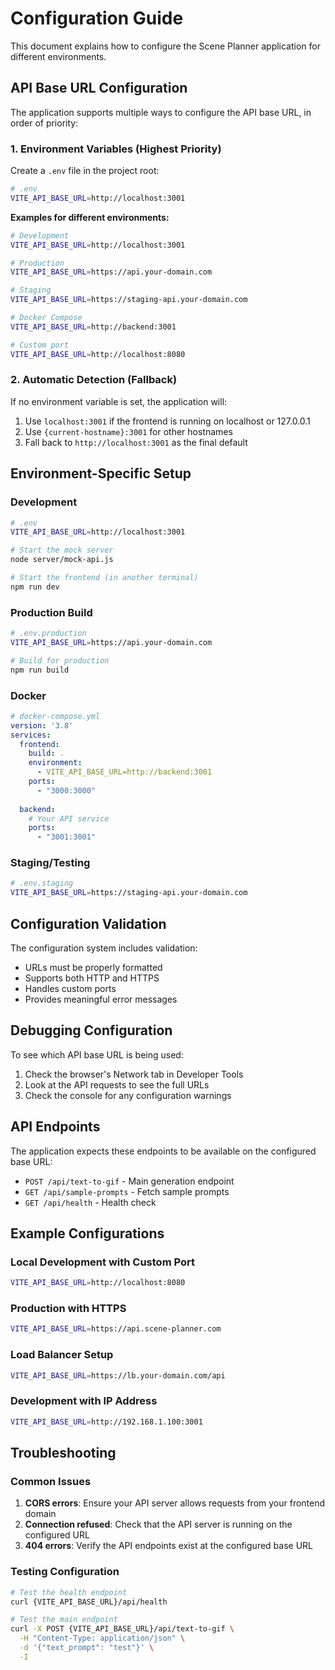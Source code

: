 # Configuration Guide

This document explains how to configure the Scene Planner application for different environments.

## API Base URL Configuration

The application supports multiple ways to configure the API base URL, in order of priority:

### 1. Environment Variables (Highest Priority)

Create a `.env` file in the project root:

```bash
# .env
VITE_API_BASE_URL=http://localhost:3001
```

**Examples for different environments:**

```bash
# Development
VITE_API_BASE_URL=http://localhost:3001

# Production
VITE_API_BASE_URL=https://api.your-domain.com

# Staging
VITE_API_BASE_URL=https://staging-api.your-domain.com

# Docker Compose
VITE_API_BASE_URL=http://backend:3001

# Custom port
VITE_API_BASE_URL=http://localhost:8080
```

### 2. Automatic Detection (Fallback)

If no environment variable is set, the application will:

1. Use `localhost:3001` if the frontend is running on localhost or 127.0.0.1
2. Use `{current-hostname}:3001` for other hostnames
3. Fall back to `http://localhost:3001` as the final default

## Environment-Specific Setup

### Development

```bash
# .env
VITE_API_BASE_URL=http://localhost:3001

# Start the mock server
node server/mock-api.js

# Start the frontend (in another terminal)
npm run dev
```

### Production Build

```bash
# .env.production
VITE_API_BASE_URL=https://api.your-domain.com

# Build for production
npm run build
```

### Docker

```yaml
# docker-compose.yml
version: '3.8'
services:
  frontend:
    build: .
    environment:
      - VITE_API_BASE_URL=http://backend:3001
    ports:
      - "3000:3000"
  
  backend:
    # Your API service
    ports:
      - "3001:3001"
```

### Staging/Testing

```bash
# .env.staging
VITE_API_BASE_URL=https://staging-api.your-domain.com
```

## Configuration Validation

The configuration system includes validation:

- URLs must be properly formatted
- Supports both HTTP and HTTPS
- Handles custom ports
- Provides meaningful error messages

## Debugging Configuration

To see which API base URL is being used:

1. Check the browser's Network tab in Developer Tools
2. Look at the API requests to see the full URLs
3. Check the console for any configuration warnings

## API Endpoints

The application expects these endpoints to be available on the configured base URL:

- `POST /api/text-to-gif` - Main generation endpoint
- `GET /api/sample-prompts` - Fetch sample prompts  
- `GET /api/health` - Health check

## Example Configurations

### Local Development with Custom Port

```bash
VITE_API_BASE_URL=http://localhost:8080
```

### Production with HTTPS

```bash
VITE_API_BASE_URL=https://api.scene-planner.com
```

### Load Balancer Setup

```bash
VITE_API_BASE_URL=https://lb.your-domain.com/api
```

### Development with IP Address

```bash
VITE_API_BASE_URL=http://192.168.1.100:3001
```

## Troubleshooting

### Common Issues

1. **CORS errors**: Ensure your API server allows requests from your frontend domain
2. **Connection refused**: Check that the API server is running on the configured URL
3. **404 errors**: Verify the API endpoints exist at the configured base URL

### Testing Configuration

```bash
# Test the health endpoint
curl {VITE_API_BASE_URL}/api/health

# Test the main endpoint
curl -X POST {VITE_API_BASE_URL}/api/text-to-gif \
  -H "Content-Type: application/json" \
  -d '{"text_prompt": "test"}' \
  -I
``` 